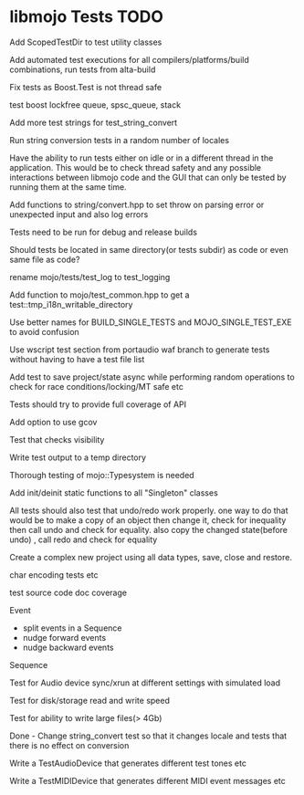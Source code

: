 # libmojo Tests TODO

Add ScopedTestDir to test utility classes

Add automated test executions for all compilers/platforms/build combinations,
run tests from alta-build

Fix tests as Boost.Test is not thread safe

test boost lockfree queue, spsc_queue, stack

Add more test strings for test_string_convert

Run string conversion tests in a random number of locales

Have the ability to run tests either on idle or in a different thread in the
application. This would be to check thread safety and any possible interactions
between libmojo code and the GUI that can only be tested by running them at the
same time.

Add functions to string/convert.hpp to set throw on parsing error or unexpected
input and also log errors

Tests need to be run for debug and release builds

Should tests be located in same directory(or tests subdir) as code or even same
file as code?

rename mojo/tests/test_log to test_logging

Add function to mojo/test_common.hpp to get a test::tmp_i18n_writable_directory

Use better names for BUILD_SINGLE_TESTS and MOJO_SINGLE_TEST_EXE to avoid
confusion

Use wscript test section from portaudio waf branch to generate tests without
having to have a test file list

Add test to save project/state async while performing random operations to
check for race conditions/locking/MT safe etc

Tests should try to provide full coverage of API

Add option to use gcov

Test that checks visibility

Write test output to a temp directory

Thorough testing of mojo::Typesystem is needed

Add init/deinit static functions to all "Singleton" classes

All tests should also test that undo/redo work properly. one way to do that
would be to make a copy of an object then change it, check for inequality then
call undo and check for equality. also copy the changed state(before undo) ,
call redo and check for equality

Create a complex new project using all data types, save, close and restore.

char encoding tests etc

test source code doc coverage

Event

- split events in a Sequence
- nudge forward events
- nudge backward events

Sequence

Test for Audio device sync/xrun at different settings with simulated load

Test for disk/storage read and write speed

Test for ability to write large files(> 4Gb)

Done - Change string_convert test so that it changes locale and tests that there is no
effect on conversion

Write a TestAudioDevice that generates different test tones etc

Write a TestMIDIDevice that generates different MIDI event messages etc

